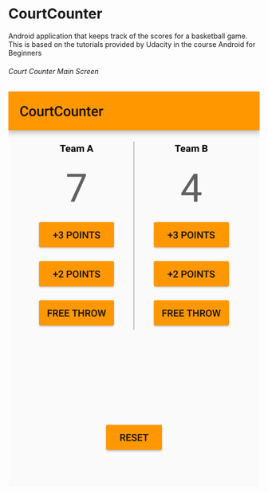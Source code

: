 # CourtCounter
Android application that keeps track of the scores for a basketball game. This is based on the tutorials provided by Udacity in the course Android for Beginners

###### Court Counter Main Screen
![alt tag](https://github.com/pascalhow/CourtCounter/blob/master/CourtCounter.png) 
